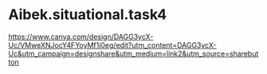 # Aibek.situational.task4

https://www.canva.com/design/DAGG3ycX-Uc/VMweXNJocY4FYoyMf1i0eg/edit?utm_content=DAGG3ycX-Uc&utm_campaign=designshare&utm_medium=link2&utm_source=sharebutton
